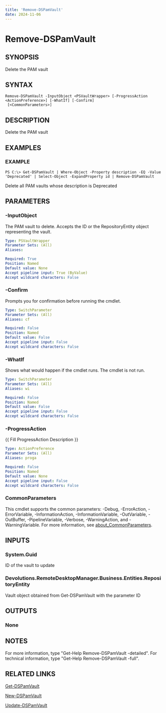```yaml
---
title: 'Remove-DSPamVault'
date: 2024-11-06
---
```



# Remove-DSPamVault

## SYNOPSIS
Delete the PAM vault

## SYNTAX

```
Remove-DSPamVault -InputObject <PSVaultWrapper> [-ProgressAction <ActionPreference>] [-WhatIf] [-Confirm]
 [<CommonParameters>]
```

## DESCRIPTION
Delete the PAM vault

## EXAMPLES

### EXAMPLE
```
PS C:\> Get-DSPamVault | Where-Object -Property description -EQ -Value 'Deprecated' | Select-Object -ExpandProperty id | Remove-DSPamVault
```

Delete all PAM vaults whose description is Deprecated

## PARAMETERS

### -InputObject
The PAM vault to delete.
Accepts the ID or the RepositoryEntity object representing the vault.

```yaml
Type: PSVaultWrapper
Parameter Sets: (All)
Aliases:

Required: True
Position: Named
Default value: None
Accept pipeline input: True (ByValue)
Accept wildcard characters: False
```

### -Confirm
Prompts you for confirmation before running the cmdlet.

```yaml
Type: SwitchParameter
Parameter Sets: (All)
Aliases: cf

Required: False
Position: Named
Default value: False
Accept pipeline input: False
Accept wildcard characters: False
```

### -WhatIf
Shows what would happen if the cmdlet runs.
The cmdlet is not run.

```yaml
Type: SwitchParameter
Parameter Sets: (All)
Aliases: wi

Required: False
Position: Named
Default value: False
Accept pipeline input: False
Accept wildcard characters: False
```

### -ProgressAction
{{ Fill ProgressAction Description }}

```yaml
Type: ActionPreference
Parameter Sets: (All)
Aliases: proga

Required: False
Position: Named
Default value: None
Accept pipeline input: False
Accept wildcard characters: False
```

### CommonParameters
This cmdlet supports the common parameters: -Debug, -ErrorAction, -ErrorVariable, -InformationAction, -InformationVariable, -OutVariable, -OutBuffer, -PipelineVariable, -Verbose, -WarningAction, and -WarningVariable. For more information, see [about_CommonParameters](http://go.microsoft.com/fwlink/?LinkID=113216).

## INPUTS

### System.Guid
ID of the vault to update

### Devolutions.RemoteDesktopManager.Business.Entities.RepositoryEntity
Vault object obtained from Get-DSPamVault with the parameter ID

## OUTPUTS

### None
## NOTES
For more information, type "Get-Help Remove-DSPamVault -detailed".
For technical information, type "Get-Help Remove-DSPamVault -full".

## RELATED LINKS

[Get-DSPamVault](http://127.0.0.1:1111/docs/Get-DSPamVault/)

[New-DSPamVault](http://127.0.0.1:1111/docs/New-DSPamVault/)

[Update-DSPamVault](http://127.0.0.1:1111/docs/Update-DSPamVault/)

